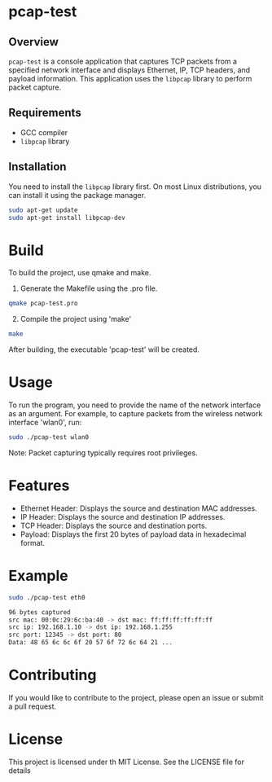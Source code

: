 # pcap-test

## Overview

`pcap-test` is a console application that captures TCP packets from a specified network interface and displays Ethernet, IP, TCP headers, and payload information. This application uses the `libpcap` library to perform packet capture.

## Requirements

- GCC compiler
- `libpcap` library

## Installation

You need to install the `libpcap` library first. On most Linux distributions, you can install it using the package manager.

```sh
sudo apt-get update
sudo apt-get install libpcap-dev
```

# Build

To build the project, use qmake and make.

1. Generate the Makefile using the .pro file.

```sh
qmake pcap-test.pro
```

2. Compile the project using 'make'

```sh
make
```

After building, the executable 'pcap-test' will be created.

# Usage

To run the program, you need to provide the name of the network interface as an argument. For example, to capture packets from the wireless network interface 'wlan0', run:
```sh
sudo ./pcap-test wlan0
```

Note: Packet capturing typically requires root privileges.

# Features

* Ethernet Header: Displays the source and destination MAC addresses.
* IP Header: Displays the source and destination IP addresses.
* TCP Header: Displays the source and destination ports.
* Payload: Displays the first 20 bytes of payload data in hexadecimal format.

# Example

```sh
sudo ./pcap-test eth0

96 bytes captured
src mac: 00:0c:29:6c:ba:40 -> dst mac: ff:ff:ff:ff:ff:ff
src ip: 192.168.1.10 -> dst ip: 192.168.1.255
src port: 12345 -> dst port: 80
Data: 48 65 6c 6c 6f 20 57 6f 72 6c 64 21 ...
```
# Contributing

If you would like to contribute to the project, please open an issue or submit a pull request.

# License

This project is licensed under th MIT License. See the LICENSE file for details
